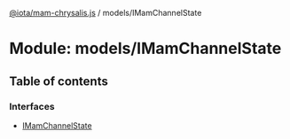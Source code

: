 [@iota/mam-chrysalis.js](../README.md) / models/IMamChannelState

# Module: models/IMamChannelState

## Table of contents

### Interfaces

- [IMamChannelState](../interfaces/models_imamchannelstate.imamchannelstate.md)

